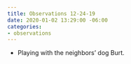 ```yaml
---
title: Observations 12-24-19
date: 2020-01-02 13:29:00 -06:00
categories:
- observations
---
```


- Playing with the neighbors’ dog Burt.
